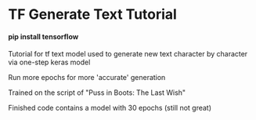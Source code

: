 ﻿# TF Generate Text Tutorial
#### pip install tensorflow

Tutorial for tf text model used to generate new text character by character via one-step keras model

Run more epochs for more 'accurate' generation

Trained on the script of "Puss in Boots: The Last Wish"

Finished code contains a model with 30 epochs (still not great)
